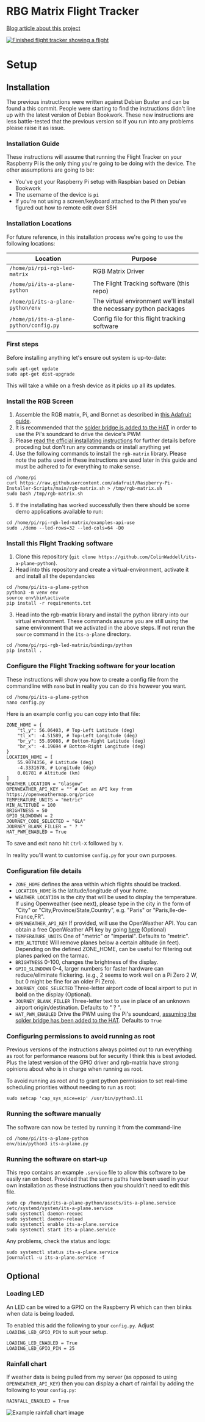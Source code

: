 # RBG Matrix Flight Tracker

[Blog article about this project](https://blog.colinwaddell.com/flight-tracker/)

[![Finished flight tracker showing a flight](https://blog.colinwaddell.com/media/flight-tracker/screen-flight-thumb.jpg)](https://blog.colinwaddell.com/media/flight-tracker/screen-flight.jpg)

# Setup

## Installation

The previous instructions were written against Debian Buster and can be found a this commit. People were starting to find the instructions didn't line up with the latest version of Debian Bookwork. These new instructions are less battle-tested that the previous version so if you run into any problems please raise it as issue.

### Installation Guide

These instructions will assume that running the Flight Tracker on your Raspberry Pi is the only thing you're going to be doing with the device. The other assumptions are going to be:

- You've got your Raspberry Pi setup with Raspbian based on Debian Bookwork 
- The username of the device is `pi`
- If you're not using a screen/keyboard attached to the Pi then you've figured out how to remote edit over SSH

### Installation Locations

For future reference, in this installation process we're going to use the following locations:

| Location                                | Purpose                                                             |
| --------------------------------------- | ------------------------------------------------------------------- |
| `/home/pi/rpi-rgb-led-matrix`           | RGB Matrix Driver                                                   |
| `/home/pi/its-a-plane-python`           | The Flight Tracking software (this repo)                            |
| `/home/pi/its-a-plane-python/env`       | The virtual environment we'll install the necessary python packages |
| `/home/pi/its-a-plane-python/config.py` | Config file for this flight tracking software                       |

### First steps

Before installing anything let's ensure out system is up-to-date:

```
sudo apt-get update
sudo apt-get dist-upgrade
```

This will take a while on a fresh device as it picks up all its updates.

### Install the RGB Screen


1. Assemble the RGB matrix, Pi, and Bonnet as described in [this Adafruit guide](https://learn.adafruit.com/adafruit-rgb-matrix-bonnet-for-raspberry-pi/overview).
2. It is recommended that the [solder bridge is added to the HAT](https://learn.adafruit.com/assets/57727) in order to use the Pi's soundcard to drive the device's PWM 
3. Please [read the official installating instructions](https://learn.adafruit.com/adafruit-rgb-matrix-bonnet-for-raspberry-pi/driving-matrices) for further details before proceding but don't run any commands or install anything yet
4. Use the following commands to install the `rgb-matrix` library. Please note the paths used in these instructions are used later in this guide and must be adhered to for everything to make sense.

```
cd /home/pi
curl https://raw.githubusercontent.com/adafruit/Raspberry-Pi-Installer-Scripts/main/rgb-matrix.sh > /tmp/rgb-matrix.sh
sudo bash /tmp/rgb-matrix.sh
```

5. If the installating has worked successfully then there should be some demo applications available to run:

```
cd /home/pi/rpi-rgb-led-matrix/examples-api-use
sudo ./demo --led-rows=32 --led-cols=64 -D0
```

### Install this Flight Tracking software

1. Clone this repository (`git clone https://github.com/ColinWaddell/its-a-plane-python`). 
2. Head into this repository and create a virtual-environment, activate it and install all the dependancies

```
cd /home/pi/its-a-plane-python
python3 -m venv env
source env\bin\activate
pip install -r requirements.txt
```

3. Head into the rgb-matrix library and install the python library into our virtual environment. These commands assume you are still using the same environment that we activated in the above steps. If not rerun the `source` command in the `its-a-plane` directory.

```
cd /home/pi/rpi-rgb-led-matrix/bindings/python
pip install .
```

### Configure the Flight Tracking software for your location

These instructions will show you how to create a config file from the commandline with `nano` but in reality you can do this however you want.

```
cd /home/pi/its-a-plane-python 
nano config.py
```

Here is an example config you can copy into that file:

```
ZONE_HOME = {
    "tl_y": 56.06403, # Top-Left Latitude (deg)
    "tl_x": -4.51589, # Top-Left Longitude (deg)
    "br_y": 55.89088, # Bottom-Right Latitude (deg)
    "br_x": -4.19694 # Bottom-Right Longitude (deg)
}
LOCATION_HOME = [
    55.9074356, # Latitude (deg)
    -4.3331678, # Longitude (deg)
    0.01781 # Altitude (km)
]
WEATHER_LOCATION = "Glasgow"
OPENWEATHER_API_KEY = "" # Get an API key from https://openweathermap.org/price
TEMPERATURE_UNITS = "metric"
MIN_ALTITUDE = 100
BRIGHTNESS = 50
GPIO_SLOWDOWN = 2
JOURNEY_CODE_SELECTED = "GLA"
JOURNEY_BLANK_FILLER = " ? "
HAT_PWM_ENABLED = True
```

To save and exit nano hit `Ctrl-X` followed by `Y`.

In reality you'll want to customise `config.py` for your own purposes.

### Configuration file details 
* `ZONE_HOME` defines the area within which flights should be tracked. 
* `LOCATION_HOME` is the latitude/longitude of your home.
* `WEATHER_LOCATION` is the city that will be used to display the temperature. If using Openweather (see next), please type in the city in the form of "City" or "City,Province/State,Country", e.g. "Paris" or "Paris,Ile-de-France,FR".
* `OPENWEATHER_API_KEY` If provided, will use the OpenWeather API. You can obtain a free OpenWeather API key by going [here](https://openweathermap.org/price) (Optional)
* `TEMPERATURE_UNITS` One of "metric" or "imperial". Defaults to "metric".
* `MIN_ALTITUDE` Will remove planes below a certain altitude (in feet). Depending on the defined ZONE_HOME, can be useful for filtering out planes parked on the tarmac.
* `BRIGHTNESS` 0-100, changes the brightness of the display. 
* `GPIO_SLOWDOWN` 0-4, larger numbers for faster hardware can reduce/eliminate flickering. (e.g., 2 seems to work well on a Pi Zero 2 W, but 0 might be fine for an older Pi Zero). 
* `JOURNEY_CODE_SELECTED` Three-letter airport code of local airport to put in **bold** on the display (Optional).
* `JOURNEY_BLANK_FILLER` Three-letter text to use in place of an unknown airport origin/destination. Defaults to " ? ".
* `HAT_PWM_ENABLED` Drive the PWM using the Pi's soundcard, [assuming the solder bridge has been added to the HAT](https://learn.adafruit.com/assets/57727). Defaults to `True`



### Configuring permissions to avoid running as root

Previous versions of the instructions always pointed out to run everything as root for performance reasons but for security I think this is best avioded. Plus the latest version of the GPIO driver and rgb-matrix have strong opinions about who is in charge when running as root.

To avoid running as root and to grant python permission to set real-time scheduling priorities without needing to run as root:

```
sudo setcap 'cap_sys_nice=eip' /usr/bin/python3.11 
```

### Running the software manually

The software can now be tested by running it from the command-line

```
cd /home/pi/its-a-plane-python 
env/bin/python3 its-a-plane.py
```

### Running the software on start-up

This repo contains an example `.service` file to allow this software to be easily ran on boot. Provided that the same paths have been used in your own installation as these instructions then you shouldn't need to edit this file.

```
sudo cp /home/pi/its-a-plane-python/assets/its-a-plane.service /etc/systemd/system/its-a-plane.service
sudo systemctl daemon-reexec
sudo systemctl daemon-reload
sudo systemctl enable its-a-plane.service
sudo systemctl start its-a-plane.service
```

Any problems, check the status and logs:

```
sudo systemctl status its-a-plane.service
journalctl -u its-a-plane.service -f
```

## Optional

### Loading LED
An LED can be wired to a GPIO on the Raspberry Pi which can then blinks when data is being loaded.

To enabled this add the following to your `config.py`. Adjust `LOADING_LED_GPIO_PIN` to suit your setup.

```
LOADING_LED_ENABLED = True
LOADING_LED_GPIO_PIN = 25
```

### Rainfall chart
If weather data is being pulled from my server (as opposed to using `OPENWEATHER_API_KEY`) then you can
display a chart of rainfall by adding the following to your `config.py`:

```
RAINFALL_ENABLED = True
```

![Example rainfall chart image](https://raw.githubusercontent.com/ColinWaddell/its-a-plane-python/refs/heads/features/venv/assets/weather.jpg)
